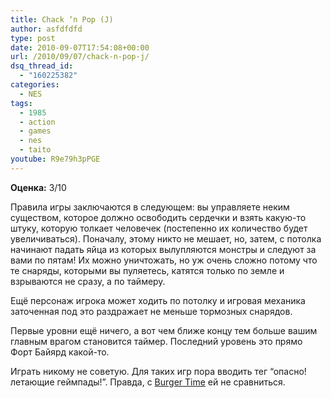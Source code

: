 ```yaml
---
title: Chack ‘n Pop (J)
author: asfdfdfd
type: post
date: 2010-09-07T17:54:08+00:00
url: /2010/09/07/chack-n-pop-j/
dsq_thread_id:
  - "160225382"
categories:
  - NES
tags:
  - 1985
  - action
  - games
  - nes
  - taito
youtube: R9e79h3pPGE
---
```

**Оценка:** 3/10

Правила игры заключаются в следующем: вы управляете неким существом, которое должно освободить сердечки и взять какую-то штуку, которую толкает человечек (постепенно их количество будет увеличиваться). Поначалу, этому никто не мешает, но, затем, с потолка начинают падать яйца из которых вылупляются монстры и следуют за вами по пятам! Их можно уничтожать, но уж очень сложно потому что те снаряды, которыми вы пуляетесь, катятся только по земле и взрываются не сразу, а по таймеру. 

Ещё персонаж игрока может ходить по потолку и игровая механика заточенная под это раздражает не меньше тормозных снарядов.

Первые уровни ещё ничего, а вот чем ближе концу тем больше вашим главным врагом становится таймер. Последний уровень это прямо Форт Байярд какой-то.

Играть никому не советую. Для таких игр пора вводить тег “опасно! летающие геймпады!”. Правда, с [Burger Time][1] ей не сравниться.

 [1]: /2010/05/14/burgertime-u/